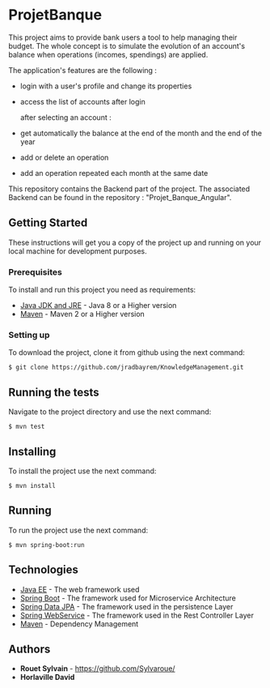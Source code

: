# ProjetBanque

This project aims to provide bank users a tool to help managing their budget.
The whole concept is to simulate the evolution of an account's balance when operations (incomes, spendings) are applied.

The application's features are the following :
* login with a user's profile and change its properties
* access the list of accounts after login

  after selecting an account :
* get automatically the balance at the end of the month and the end of the year
* add or delete an operation
* add an operation repeated each month at the same date

This repository contains the Backend part of the project. The associated Backend can be found in the repository : "Projet_Banque_Angular".

## Getting Started

These instructions will get you a copy of the project up and running on your local machine for development purposes.


### Prerequisites

To install and run this project you need as requirements:

* [Java JDK and JRE](https://www.java.com/fr/download/) - Java 8 or a Higher version
* [Maven](https://maven.apache.org/) - Maven 2 or a Higher version


### Setting up

To download the project, clone it from github using the next command:

```
$ git clone https://github.com/jradbayrem/KnowledgeManagement.git
```


## Running the tests

Navigate to the project directory and use the next command:

```
$ mvn test 
```

## Installing

To install the project use the next command:

```
$ mvn install
```

## Running

To run the project use the next command:

```
$ mvn spring-boot:run
```

## Technologies

* [Java EE](https://www.oracle.com/technetwork/java/javaee/overview/index.html) - The web framework used
* [Spring Boot](https://spring.io/projects/spring-boot) - The framework used for Microservice Architecture
* [Spring Data JPA](https://spring.io/projects/spring-data-jpa) - The framework used in the persistence Layer
* [Spring WebService](https://spring.io/projects/spring-ws) - The framework used in the Rest Controller Layer
* [Maven](https://maven.apache.org/) - Dependency Management


## Authors

* **Rouet Sylvain** - https://github.com/Sylvaroue/
* **Horlaville David**
